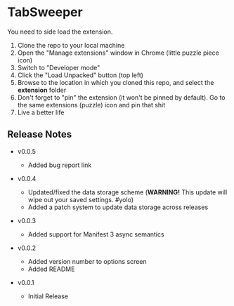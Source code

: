 # TabSweeper

You need to side load the extension.

1. Clone the repo to your local machine
1. Open the "Manage extensions" window in Chrome (little puzzle piece icon)
2. Switch to "Developer mode"
1. Click the "Load Unpacked" button (top left)
1. Browse to the location in which you cloned this repo, and select the **extension** folder
1. Don't forget to "pin" the extension (it won't be pinned by default). Go to the same extensions (puzzle) icon and pin that shit
1. Live a better life

## Release Notes

 - v0.0.5
   - Added bug report link

 - v0.0.4
   - Updated/fixed the data storage scheme (**WARNING!** This update will wipe out your saved settings. #yolo)
   - Added a patch system to update data storage across releases

 - v0.0.3
   - Added support for Manifest 3 async semantics

 - v0.0.2
   - Added version number to options screen
   - Added README

 - v0.0.1
   - Initial Release
